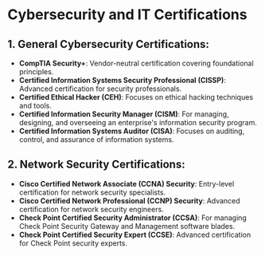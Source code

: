<!DOCTYPE html>
<html lang="en">
<head>
    <meta charset="UTF-8">
    <meta name="viewport" content="width=device-width, initial-scale=1.0">
    <title>Cybersecurity and IT Certifications</title>
</head>
<body>

<h1>Cybersecurity and IT Certifications</h1>

<h2>1. General Cybersecurity Certifications:</h2>
<ul>
    <li><strong>CompTIA Security+</strong>: Vendor-neutral certification covering foundational principles.</li>
    <li><strong>Certified Information Systems Security Professional (CISSP)</strong>: Advanced certification for security professionals.</li>
    <li><strong>Certified Ethical Hacker (CEH)</strong>: Focuses on ethical hacking techniques and tools.</li>
    <li><strong>Certified Information Security Manager (CISM)</strong>: For managing, designing, and overseeing an enterprise's information security program.</li>
    <li><strong>Certified Information Systems Auditor (CISA)</strong>: Focuses on auditing, control, and assurance of information systems.</li>
</ul>

<h2>2. Network Security Certifications:</h2>
<ul>
    <li><strong>Cisco Certified Network Associate (CCNA) Security</strong>: Entry-level certification for network security specialists.</li>
    <li><strong>Cisco Certified Network Professional (CCNP) Security</strong>: Advanced certification for network security engineers.</li>
    <li><strong>Check Point Certified Security Administrator (CCSA)</strong>: For managing Check Point Security Gateway and Management software blades.</li>
    <li><strong>Check Point Certified Security Expert (CCSE)</strong>: Advanced certification for Check Point security experts.</li>
</ul>

<!-- Repeat the above structure for the remaining categories -->

</body>
</html>
